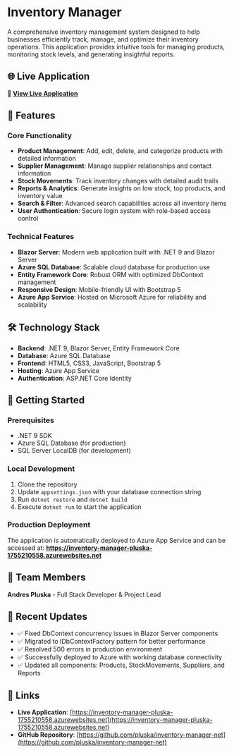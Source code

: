 # Inventory Manager

A comprehensive inventory management system designed to help businesses efficiently track, manage, and optimize their inventory operations. This application provides intuitive tools for managing products, monitoring stock levels, and generating insightful reports.

## 🌐 Live Application

**🚀 [View Live Application](https://inventory-manager-pluska-1755210558.azurewebsites.net)**

## 🚀 Features

### Core Functionality

- **Product Management**: Add, edit, delete, and categorize products with detailed information
- **Supplier Management**: Manage supplier relationships and contact information
- **Stock Movements**: Track inventory changes with detailed audit trails
- **Reports & Analytics**: Generate insights on low stock, top products, and inventory value
- **Search & Filter**: Advanced search capabilities across all inventory items
- **User Authentication**: Secure login system with role-based access control

### Technical Features

- **Blazor Server**: Modern web application built with .NET 9 and Blazor Server
- **Azure SQL Database**: Scalable cloud database for production use
- **Entity Framework Core**: Robust ORM with optimized DbContext management
- **Responsive Design**: Mobile-friendly UI with Bootstrap 5
- **Azure App Service**: Hosted on Microsoft Azure for reliability and scalability

## 🛠️ Technology Stack

- **Backend**: .NET 9, Blazor Server, Entity Framework Core
- **Database**: Azure SQL Database
- **Frontend**: HTML5, CSS3, JavaScript, Bootstrap 5
- **Hosting**: Azure App Service
- **Authentication**: ASP.NET Core Identity

## 🚀 Getting Started

### Prerequisites

- .NET 9 SDK
- Azure SQL Database (for production)
- SQL Server LocalDB (for development)

### Local Development

1. Clone the repository
2. Update `appsettings.json` with your database connection string
3. Run `dotnet restore` and `dotnet build`
4. Execute `dotnet run` to start the application

### Production Deployment

The application is automatically deployed to Azure App Service and can be accessed at:
**https://inventory-manager-pluska-1755210558.azurewebsites.net**

## 👥 Team Members

**Andres Pluska** - Full Stack Developer & Project Lead

## 📝 Recent Updates

- ✅ Fixed DbContext concurrency issues in Blazor Server components
- ✅ Migrated to IDbContextFactory pattern for better performance
- ✅ Resolved 500 errors in production environment
- ✅ Successfully deployed to Azure with working database connectivity
- ✅ Updated all components: Products, StockMovements, Suppliers, and Reports

## 🔗 Links

- **Live Application**: [https://inventory-manager-pluska-1755210558.azurewebsites.net](https://inventory-manager-pluska-1755210558.azurewebsites.net)
- **GitHub Repository**: [https://github.com/pluska/inventory-manager-net](https://github.com/pluska/inventory-manager-net)
